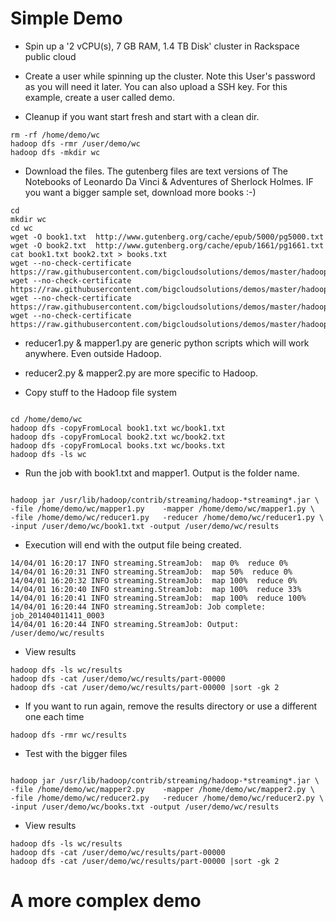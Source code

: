
Simple Demo
=============

 * Spin up a '2 vCPU(s), 7 GB RAM, 1.4 TB Disk' cluster in Rackspace public cloud

 * Create a user while spinning up the cluster. Note this User's password as you will need it later. You can also upload a SSH key. For this example, create a user called demo.


 * Cleanup if you want start fresh and start with a clean dir. 
```
rm -rf /home/demo/wc
hadoop dfs -rmr /user/demo/wc
hadoop dfs -mkdir wc

```


 * Download the files. The gutenberg files are text versions of The Notebooks of Leonardo Da Vinci
& Adventures of Sherlock Holmes. IF you want a bigger sample set, download more books :-)
```
cd
mkdir wc
cd wc
wget -O book1.txt  http://www.gutenberg.org/cache/epub/5000/pg5000.txt
wget -O book2.txt  http://www.gutenberg.org/cache/epub/1661/pg1661.txt
cat book1.txt book2.txt > books.txt
wget --no-check-certificate https://raw.githubusercontent.com/bigcloudsolutions/demos/master/hadoop/reducer1.py
wget --no-check-certificate https://raw.githubusercontent.com/bigcloudsolutions/demos/master/hadoop/mapper1.py
wget --no-check-certificate https://raw.githubusercontent.com/bigcloudsolutions/demos/master/hadoop/reducer2.py
wget --no-check-certificate https://raw.githubusercontent.com/bigcloudsolutions/demos/master/hadoop/mapper2.py

```

 * reducer1.py & mapper1.py are generic python scripts which will work anywhere. Even outside Hadoop.

 * reducer2.py & mapper2.py are more specific to Hadoop.


 * Copy stuff to the Hadoop file system
``` 

cd /home/demo/wc
hadoop dfs -copyFromLocal book1.txt wc/book1.txt 
hadoop dfs -copyFromLocal book2.txt wc/book2.txt
hadoop dfs -copyFromLocal books.txt wc/books.txt 
hadoop dfs -ls wc

```

 * Run the job with book1.txt and mapper1. Output is the folder name.

```

hadoop jar /usr/lib/hadoop/contrib/streaming/hadoop-*streaming*.jar \
-file /home/demo/wc/mapper1.py    -mapper /home/demo/wc/mapper1.py \
-file /home/demo/wc/reducer1.py   -reducer /home/demo/wc/reducer1.py \
-input /user/demo/wc/book1.txt -output /user/demo/wc/results

```

 * Execution will end with the output file being created.
```
14/04/01 16:20:17 INFO streaming.StreamJob:  map 0%  reduce 0%
14/04/01 16:20:31 INFO streaming.StreamJob:  map 50%  reduce 0%
14/04/01 16:20:32 INFO streaming.StreamJob:  map 100%  reduce 0%
14/04/01 16:20:40 INFO streaming.StreamJob:  map 100%  reduce 33%
14/04/01 16:20:41 INFO streaming.StreamJob:  map 100%  reduce 100%
14/04/01 16:20:44 INFO streaming.StreamJob: Job complete: job_201404011411_0003
14/04/01 16:20:44 INFO streaming.StreamJob: Output: /user/demo/wc/results
```
 * View results
```
hadoop dfs -ls wc/results
hadoop dfs -cat /user/demo/wc/results/part-00000
hadoop dfs -cat /user/demo/wc/results/part-00000 |sort -gk 2
```

 * If you want to run again, remove the results directory or use a different one each time
``` 
hadoop dfs -rmr wc/results
```

 * Test with the bigger files
```

hadoop jar /usr/lib/hadoop/contrib/streaming/hadoop-*streaming*.jar \
-file /home/demo/wc/mapper2.py    -mapper /home/demo/wc/mapper2.py \
-file /home/demo/wc/reducer2.py   -reducer /home/demo/wc/reducer2.py \
-input /user/demo/wc/books.txt -output /user/demo/wc/results

```

 * View results
```
hadoop dfs -ls wc/results
hadoop dfs -cat /user/demo/wc/results/part-00000
hadoop dfs -cat /user/demo/wc/results/part-00000 |sort -gk 2
```

A more complex demo
=============
